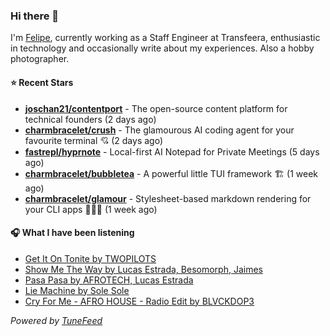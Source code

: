 ### Hi there 👋

I'm [Felipe](https://felipevm.com), currently working as a Staff Engineer at Transfeera, enthusiastic in technology and occasionally write about my experiences. Also a hobby photographer.

#### ⭐ Recent Stars
- **[joschan21/contentport](https://github.com/joschan21/contentport)** - The open-source content platform for technical founders (2 days ago)
- **[charmbracelet/crush](https://github.com/charmbracelet/crush)** - The glamourous AI coding agent for your favourite terminal 💘 (2 days ago)
- **[fastrepl/hyprnote](https://github.com/fastrepl/hyprnote)** - Local-first AI Notepad for Private Meetings (5 days ago)
- **[charmbracelet/bubbletea](https://github.com/charmbracelet/bubbletea)** - A powerful little TUI framework 🏗 (1 week ago)
- **[charmbracelet/glamour](https://github.com/charmbracelet/glamour)** - Stylesheet-based markdown rendering for your CLI apps 💇🏻‍♀️ (1 week ago)

#### 🎧 What I have been listening
- [Get It On Tonite by TWOPILOTS](https://open.spotify.com/track/7FvNDS4H2wSCpgyAgd71iW)
- [Show Me The Way by Lucas Estrada, Besomorph, Jaimes](https://open.spotify.com/track/4LRAxZ4t3Z4HnCl7Ff6g9Q)
- [Pasa Pasa by AFROTECH, Lucas Estrada](https://open.spotify.com/track/3bQLEo8YSryBzYVwBZkiqE)
- [Lie Machine by Sole Sole](https://open.spotify.com/track/4lelktWsyNu0pFAUvSLHhl)
- [Cry For Me - AFRO HOUSE - Radio Edit by BLVCKDOP3](https://open.spotify.com/track/0A9iozZRKC8yvYdDj814jd)

_Powered by [TuneFeed](https://tunefeed.app?ref=github.com)_
